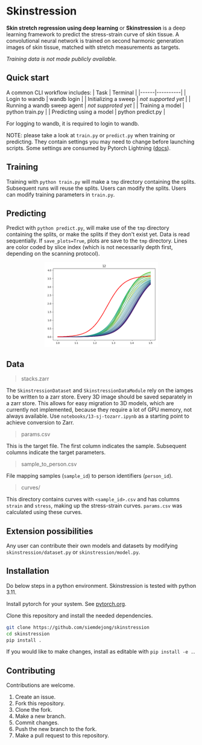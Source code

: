 <!---
    Skinstression: skin stretch regression using deep learning
	Copyright (C) 2024  Siem de Jong
    See LICENSE for full license.
-->
# Skinstression

**Skin stretch regression using deep learning** or **Skinstression** is a deep learning framework to predict the stress-strain curve of skin tissue.
A convolutional neural network is trained on second harmonic generation images of skin tissue, matched with stretch measurements as targets.

*Training data is not made publicly available.*

## Quick start
A common CLI workflow includes:
| Task | Terminal |
|------|----------|
| Login to wandb | wandb login |
| Initializing a sweep | *not supported yet* |
| Running a wandb sweep agent | *not supproted yet* |
| Training a model | python train.py |
| Predicting using a model | python predict.py |

For logging to wandb, it is required to login to wandb.

NOTE: please take a look at `train.py` or `predict.py` when training or predicting.
They contain settings you may need to change before launching scripts.
Some settings are consumed by Pytorch Lightning ([docs](https://lightning.ai/docs/pytorch/stable/)).

## Training
Training with `python train.py` will make a `tmp` directory containing the splits.
Subsequent runs will reuse the splits.
Users can modify the splits.
Users can modify training parameters in `train.py`.

## Predicting
Predict with `python predict.py`, will make use of the `tmp` directory containing the splits, or make the splits if they don't exist yet.
Data is read sequentially.
If `save_plots=True`, plots are save to the `tmp` directory.
Lines are color coded by slice index (which is not necessarily depth first, depending on the scanning protocol).

<center><img src="images/example_output.png" width="300" center=True></center>

## Data
> stacks.zarr

The `SkinstressionDataset` and `SkinstressionDataModule` rely on the iamges to be written to a zarr store.
Every 3D image should be saved separately in a zarr store.
This allows for easy migration to 3D models, which are currently not implemented, because they require a lot of GPU memory, not always available.
Use `notebooks/13-sj-tozarr.ipynb` as a starting point to achieve conversion to Zarr.

> params.csv

This is the target file.
The first column indicates the sample.
Subsequent columns indicate the target parameters.

> sample_to_person.csv

File mapping samples (`sample_id`) to person identifiers (`person_id`).

> curves/

This directory contains curves with `<sample_id>.csv` and has columns `strain` and `stress`, making up the stress-strain curves.
`params.csv` was calculated using these curves.

## Extension possibilities
Any user can contribute their own models and datasets by modifying `skinstression/dataset.py` or `skinstression/model.py`.

## Installation
Do below steps in a python environment.
Skinstression is tested with python 3.11.

Install pytorch for your system.
See [pytorch.org](https://pytorch.org/get-started/locally/).

Clone this repository and install the needed dependencies.
```sh
git clone https://github.com/siemdejong/skinstression
cd skinstression
pip install .
```

If you would like to make changes, install as editable with `pip install -e .`.

## Contributing
Contributions are welcome.

1. Create an issue.
1. Fork this repository.
1. Clone the fork.
1. Make a new branch.
1. Commit changes.
1. Push the new branch to the fork.
1. Make a pull request to this repository.
